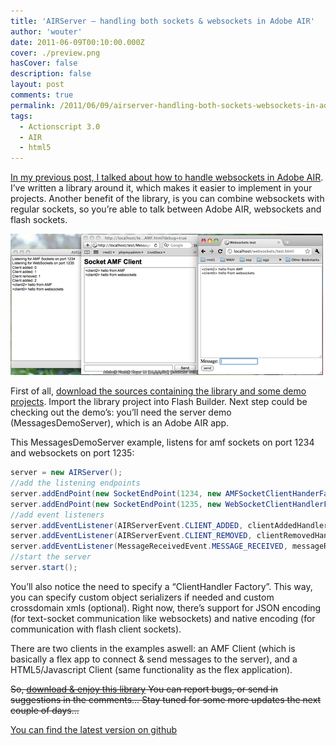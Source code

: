 ```yaml
---
title: 'AIRServer – handling both sockets & websockets in Adobe AIR'
author: 'wouter'
date: 2011-06-09T00:10:00.000Z
cover: ./preview.png
hasCover: false
description: false
layout: post
comments: true
permalink: /2011/06/09/airserver-handling-both-sockets-websockets-in-adobe-air/
tags:
  - Actionscript 3.0
  - AIR
  - html5
---
```

[In my previous post, I talked about how to handle websockets in Adobe AIR][1]. I’ve written a library around it, which makes it easier to implement in your projects. Another benefit of the library, is you can combine websockets with regular sockets, so you’re able to talk between Adobe AIR, websockets and flash sockets.

![AIRServer Messages Demo](/wp-content/uploads/2011/06/airserver-messages-demo.png "AIRServer Messages Demo")

<!--more-->

First of all, [download the sources containing the library and some demo projects][2]. Import the library project into Flash Builder. Next step could be checking out the demo’s: you’ll need the server demo (MessagesDemoServer), which is an Adobe AIR app.

This MessagesDemoServer example, listens for amf sockets on port 1234 and websockets on port 1235:

``` actionscript
server = new AIRServer();
//add the listening endpoints
server.addEndPoint(new SocketEndPoint(1234, new AMFSocketClientHanderFactory(new NativeObjectSerializer())));
server.addEndPoint(new SocketEndPoint(1235, new WebSocketClientHandlerFactory(new JSONSerializer())));
//add event listeners
server.addEventListener(AIRServerEvent.CLIENT_ADDED, clientAddedHandler, false, , true);
server.addEventListener(AIRServerEvent.CLIENT_REMOVED, clientRemovedHandler, false, , true);
server.addEventListener(MessageReceivedEvent.MESSAGE_RECEIVED, messageReceivedHandler, false, , true);
//start the server
server.start();
```

You’ll also notice the need to specify a “ClientHandler Factory”. This way, you can specify custom object serializers if needed and custom crossdomain xmls (optional). Right now, there’s support for JSON encoding (for text-socket communication like websockets) and native encoding (for communication with flash client sockets).

There are two clients in the examples aswell: an AMF Client (which is basically a flex app to connect & send messages to the server), and a HTML5/Javascript Client (same functionality as the flex application).

<del datetime="2011-06-10T12:00:54+00:00">So, [download & enjoy this library][3] You can report bugs, or send in suggestions in the comments… Stay tuned for some more updates the next couple of days…</del>

[You can find the latest version on github][4]

 [1]: /2011/06/07/handling-websocket-connections-with-adobe-air-serversocket/
 [2]: https://github.com/wouterverweirder/AIR-Server
 [3]: http://labs.aboutme.be/airserver/airserver-0.1.zip
 [4]: https://github.com/wouterverweirder/AIR-Server